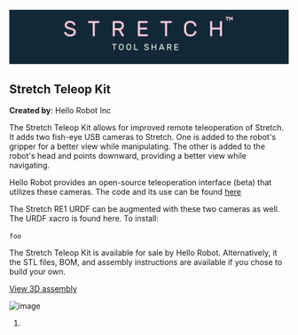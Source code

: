 ![image](../../images/banner.png)

## Stretch Teleop Kit

**Created by**: Hello Robot Inc

The Stretch Teleop Kit allows for improved remote teleoperation of Stretch. It adds two fish-eye USB cameras to Stretch. One is added to the robot's gripper for a better view while manipulating. The other is added to the robot's head and points downward, providing a better view while navigating.

Hello Robot provides an open-source teleoperation interface (beta) that utilizes these cameras. The code and its use can be found [here](https://github.com/hello-robot/stretch_fisheye_web_interface)

The Stretch RE1 URDF can be augmented with these two cameras as well. The URDF xacro is found here. To install:

```foo```



The Stretch Teleop Kit is available for sale by Hello Robot. Alternatively, it the STL files, BOM, and assembly instructions are available if you chose to build your own.

[View 3D assembly](CAD/ASSEM_tray_cupholder_V1.STL)

<img src="images/tray_cup_holder_D.PNG" alt="image" height="400" />

1. 
